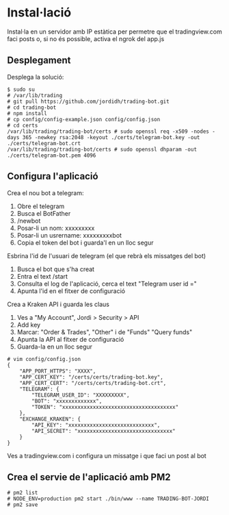 # Instal·lació

Instal·la en un servidor amb IP estàtica per permetre que el tradingview.com faci posts
o, si no és possible, activa el ngrok del app.js

## Desplegament
Desplega la solució:
```
$ sudo su
# /var/lib/trading
# git pull https://github.com/jordidh/trading-bot.git
# cd trading-bot
# npm install
# cp config/config-example.json config/config.json 
# cd certs
/var/lib/trading/trading-bot/certs # sudo openssl req -x509 -nodes -days 365 -newkey rsa:2048 -keyout ./certs/telegram-bot.key -out ./certs/telegram-bot.crt
/var/lib/trading/trading-bot/certs # sudo openssl dhparam -out ./certs/telegram-bot.pem 4096
```

## Configura l'aplicació

Crea el nou bot a telegram: 
1. Obre el telegram
2. Busca el BotFather
3. /newbot
4. Posar-li un nom: xxxxxxxxx
5. Posar-li un usrername: xxxxxxxxxbot
6. Copia el token del bot i guarda'l en un lloc segur

Esbrina l'id de l'usuari de telegram (el que rebrà els missatges del bot)
1. Busca el bot que s'ha creat
2. Entra el text /start
3. Consulta el log de l'aplicació, cerca el text "Telegram user id ="
4. Apunta l'id en el fitxer de configuració

Crea a Kraken API i guarda les claus
1. Ves a "My Account", Jordi > Security > API
2. Add key
3. Marcar: "Order & Trades", "Other" i de "Funds" "Query funds"
4. Apunta la API al fitxer de configuració
5. Guarda-la en un lloc segur

```
# vim config/config.json 
{
    "APP_PORT_HTTPS": "XXXX",
    "APP_CERT_KEY": "/certs/certs/trading-bot.key",
    "APP_CERT_CERT": "/certs/certs/trading-bot.crt",
    "TELEGRAM": {
        "TELEGRAM_USER_ID": "XXXXXXXXX",
        "BOT": "xxxxxxxxxxxxx",
        "TOKEN": "xxxxxxxxxxxxxxxxxxxxxxxxxxxxxxxxxxxxx"
    },
    "EXCHANGE_KRAKEN": {
        "API_KEY": "xxxxxxxxxxxxxxxxxxxxxxxxxxxx",
        "API_SECRET": "xxxxxxxxxxxxxxxxxxxxxxxxxxxxxxx"
    }
}
```

Ves a tradingview.com i configura un missatge i que faci un post al bot

## Crea el servie de l'aplicació amb PM2
```
# pm2 list
# NODE_ENV=production pm2 start ./bin/www --name TRADING-BOT-JORDI
# pm2 save
```
